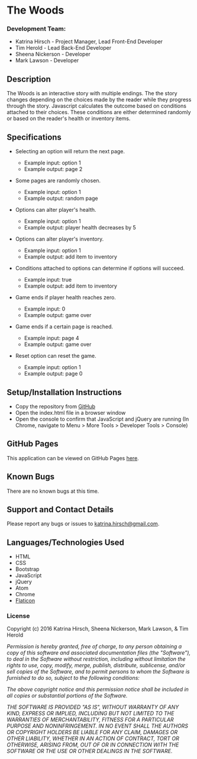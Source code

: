 # The Woods #

### Development Team:
* Katrina Hirsch - Project Manager, Lead Front-End Developer
* Tim Herold - Lead Back-End Developer
* Sheena Nickerson - Developer
* Mark Lawson - Developer

## Description ##

The Woods is an interactive story with multiple endings. The the story changes depending on the choices made by the reader while they progress through the story. Javascript calculates the outcome based on conditions attached to their choices. These conditions are either determined randomly or based on the reader's health or inventory items.

## Specifications ##

* Selecting an option will return the next page.
  * Example input: option 1
  * Example output: page 2

* Some pages are randomly chosen.
  * Example input: option 1
  * Example output: random page

* Options can alter player's health.
  * Example input: option 1
  * Example output: player health decreases by 5

* Options can alter player's inventory.
  * Example input: option 1
  * Example output: add item to inventory

* Conditions attached to options can determine if options will succeed.
  * Example input: true
  * Example output: add item to inventory

* Game ends if player health reaches zero.
  * Example input: 0
  * Example output: game over

* Game ends if a certain page is reached.
  * Example input: page 4
  * Example output: game over

* Reset option can reset the game.
  * Example input: option 1
  * Example output: page 0

## Setup/Installation Instructions ##

* Copy the repository from [GitHub](https://github.com/khirsch/the-woods/)
* Open the index.html file in a browser window
* Open the console to confirm that JavaScript and jQuery are running (In Chrome, navigate to Menu > More Tools > Developer Tools > Console)

## GitHub Pages ##

This application can be viewed on GitHub Pages [here](https://khirsch.github.io/the-woods/).

## Known Bugs ##

There are no known bugs at this time.

## Support and Contact Details ##

Please report any bugs or issues to katrina.hirsch@gmail.com.

## Languages/Technologies Used ##

* HTML
* CSS
* Bootstrap
* JavaScript
* jQuery
* Atom
* Chrome
* [Flaticon](http://www.flaticon.com/)

### License ###

Copyright (c) 2016 Katrina Hirsch, Sheena Nickerson, Mark Lawson, & Tim Herold

_Permission is hereby granted, free of charge, to any person obtaining a copy of this software and associated documentation files (the "Software"), to deal in the Software without restriction, including without limitation the rights to use, copy, modify, merge, publish, distribute, sublicense, and/or sell copies of the Software, and to permit persons to whom the Software is furnished to do so, subject to the following conditions:_

_The above copyright notice and this permission notice shall be included in all copies or substantial portions of the Software._

_THE SOFTWARE IS PROVIDED "AS IS", WITHOUT WARRANTY OF ANY KIND, EXPRESS OR IMPLIED, INCLUDING BUT NOT LIMITED TO THE WARRANTIES OF MERCHANTABILITY, FITNESS FOR A PARTICULAR PURPOSE AND NONINFRINGEMENT. IN NO EVENT SHALL THE AUTHORS OR COPYRIGHT HOLDERS BE LIABLE FOR ANY CLAIM, DAMAGES OR OTHER LIABILITY, WHETHER IN AN ACTION OF CONTRACT, TORT OR OTHERWISE, ARISING FROM, OUT OF OR IN CONNECTION WITH THE SOFTWARE OR THE USE OR OTHER DEALINGS IN THE SOFTWARE._
